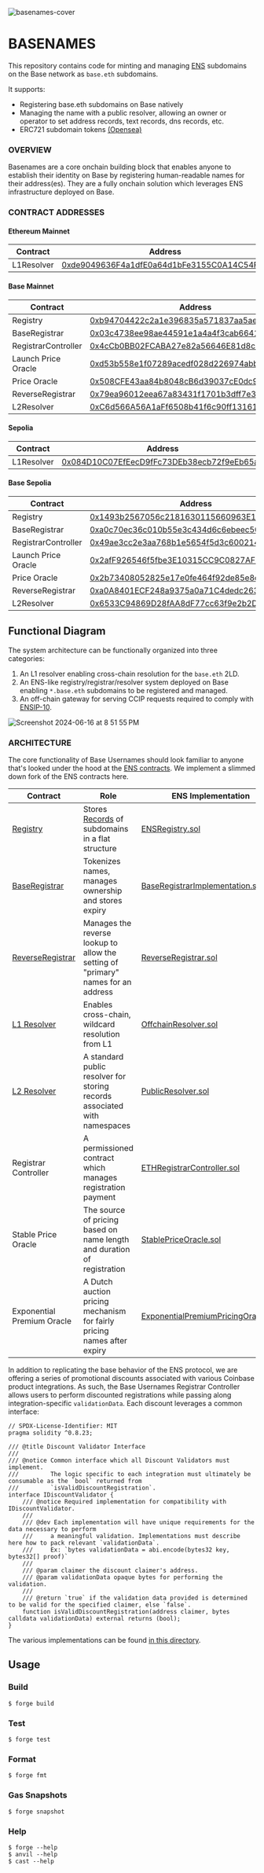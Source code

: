 ![basenames-cover](https://github.com/user-attachments/assets/14f63206-5838-4938-9a84-f9165e431f96)
# BASENAMES


This repository contains code for minting and managing [ENS](https://docs.ens.domains/) subdomains on the Base network as `base.eth` subdomains. 

It supports:
- Registering base.eth subdomains on Base natively
- Managing the name with a public resolver, allowing an owner or operator to set address records, text records, dns records, etc.
- ERC721 subdomain tokens [(Opensea)](https://opensea.io/collection/basenames)

### OVERVIEW

Basenames are a core onchain building block that enables anyone to establish their identity on Base by registering human-readable names for their address(es). They are a fully onchain solution which leverages ENS infrastructure deployed on Base.

### CONTRACT ADDRESSES

#### Ethereum Mainnet

| Contract | Address | 
| -------- | ------- |
| L1Resolver | [0xde9049636F4a1dfE0a64d1bFe3155C0A14C54F31](https://etherscan.io/address/0xde9049636F4a1dfE0a64d1bFe3155C0A14C54F31) |

#### Base Mainnet

| Contract | Address | 
| -------- | ------- | 
| Registry | [0xb94704422c2a1e396835a571837aa5ae53285a95](https://basescan.org/address/0xb94704422c2a1e396835a571837aa5ae53285a95) | 
| BaseRegistrar | [0x03c4738ee98ae44591e1a4a4f3cab6641d95dd9a](https://basescan.org/address/0x03c4738ee98ae44591e1a4a4f3cab6641d95dd9a) | 
| RegistrarController | [0x4cCb0BB02FCABA27e82a56646E81d8c5bC4119a5](https://basescan.org/address/0x4cCb0BB02FCABA27e82a56646E81d8c5bC4119a5) |
| Launch Price Oracle | [0xd53b558e1f07289acedf028d226974abba258312](https://basescan.org/address/0xd53b558e1f07289acedf028d226974abba258312) |
| Price Oracle | [0x508CFE43aa84b8048cB6d39037cE0dc96d8aDc75](https://basescan.org/address/0x508CFE43aa84b8048cB6d39037cE0dc96d8aDc75) | 
| ReverseRegistrar | [0x79ea96012eea67a83431f1701b3dff7e37f9e282](https://basescan.org/address/0x79ea96012eea67a83431f1701b3dff7e37f9e282) | 
| L2Resolver | [0xC6d566A56A1aFf6508b41f6c90ff131615583BCD](https://basescan.org/address/0xC6d566A56A1aFf6508b41f6c90ff131615583BCD) | 

#### Sepolia

| Contract | Address | 
| -------- | ------- |
| L1Resolver | [0x084D10C07EfEecD9fFc73DEb38ecb72f9eEb65aB](https://sepolia.etherscan.io/address/0x084D10C07EfEecD9fFc73DEb38ecb72f9eEb65aB) |

#### Base Sepolia

| Contract | Address | 
| -------- | ------- | 
| Registry | [0x1493b2567056c2181630115660963E13A8E32735](https://sepolia.basescan.org/address/0x1493b2567056c2181630115660963E13A8E32735) | 
| BaseRegistrar | [0xa0c70ec36c010b55e3c434d6c6ebeec50c705794](https://sepolia.basescan.org/address/0xa0c70ec36c010b55e3c434d6c6ebeec50c705794) | 
| RegistrarController | [0x49ae3cc2e3aa768b1e5654f5d3c6002144a59581](https://sepolia.basescan.org/address/0x49ae3cc2e3aa768b1e5654f5d3c6002144a59581) |
| Launch Price Oracle | [0x2afF926546f5fbe3E10315CC9C0827AF1A167aC8](https://sepolia.basescan.org/address/0x2afF926546f5fbe3E10315CC9C0827AF1A167aC8) |
| Price Oracle | [0x2b73408052825e17e0fe464f92de85e8c7723231](https://sepolia.basescan.org/address/0x2b73408052825e17e0fe464f92de85e8c7723231) | 
| ReverseRegistrar | [0xa0A8401ECF248a9375a0a71C4dedc263dA18dCd7](https://sepolia.basescan.org/address/0xa0A8401ECF248a9375a0a71C4dedc263dA18dCd7) | 
| L2Resolver | [0x6533C94869D28fAA8dF77cc63f9e2b2D6Cf77eBA](https://sepolia.basescan.org/address/0x6533C94869D28fAA8dF77cc63f9e2b2D6Cf77eBA) | 

## Functional Diagram

The system architecture can be functionally organized into three categories:
1. An L1 resolver enabling cross-chain resolution for the `base.eth` 2LD.
2. An ENS-like registry/registrar/resolver system deployed on Base enabling `*.base.eth` subdomains to be registered and managed.
3. An off-chain gateway for serving CCIP requests required to comply with [ENSIP-10](https://docs.ens.domains/ensip/10). 

![Screenshot 2024-06-16 at 8 51 55 PM](https://github.com/base-org/usernames/assets/84420280/3689dd40-2be0-4a7d-8454-155741a1add0)

### ARCHITECTURE

The core functionality of Base Usernames should look familiar to anyone that's looked under the hood  at the [ENS contracts](https://github.com/ensdomains/ens-contracts/tree/staging). We implement a slimmed down fork of the ENS contracts here.

| Contract | Role | ENS Implementation | Base Usernames Implementation |
| -------- | ----- | ------------------ | ----------------------------- | 
|[Registry](https://docs.ens.domains/registry/ens)  | Stores [Records](https://github.com/base/basenames/blob/c29119fd327b61f896440c317f3dd898e9fa570b/contracts/src/L2/Registry.sol#L7-L11) of subdomains in a flat structure |  [ENSRegistry.sol](https://github.com/ensdomains/ens-contracts/blob/staging/contracts/registry/ENSRegistry.sol) | [Registry.sol](https://github.com/base/basenames/blob/main/src/L2/Registry.sol) |
| [BaseRegistrar](https://docs.ens.domains/registry/eth) | Tokenizes names,  manages ownership and stores expiry | [BaseRegistrarImplementation.sol](https://github.com/ensdomains/ens-contracts/blob/staging/contracts/ethregistrar/BaseRegistrarImplementation.sol) | [BaseRegistrar.sol](https://github.com/base/basenames/blob/main/src/L2/BaseRegistrar.sol) | 
| [ReverseRegistrar](https://docs.ens.domains/registry/reverse) | Manages the reverse lookup to allow the setting of "primary" names for an address | [ReverseRegistrar.sol](https://github.com/ensdomains/ens-contracts/blob/staging/contracts/reverseRegistrar/ReverseRegistrar.sol) | [ReverseRegistrar.sol](https://github.com/base/basenames/blob/main/src/L2/ReverseRegistrar.sol) |
| [L1 Resolver](https://docs.ens.domains/resolvers/ccip-read) | Enables cross-chain, wildcard resolution from L1 | [OffchainResolver.sol](https://github.com/ensdomains/offchain-resolver/blob/main/packages/contracts/contracts/OffchainResolver.sol) | [L1Resolver.sol](https://github.com/base/basenames/blob/main/src/L1/L1Resolver.sol) | 
| [L2 Resolver](https://docs.ens.domains/resolvers/public) | A standard public resolver for storing records associated with namespaces | [PublicResolver.sol](https://github.com/ensdomains/ens-contracts/blob/staging/contracts/resolvers/PublicResolver.sol) | [L2Resolver.sol](https://github.com/base/basenames/blob/main/src/L2/L2Resolver.sol) | 
| Registrar Controller | A permissioned contract which manages registration payment | [ETHRegistrarController.sol](https://github.com/ensdomains/ens-contracts/blob/staging/contracts/ethregistrar/ETHRegistrarController.sol) | [RegistrarController.sol](https://github.com/base/basenames/blob/main/src/L2/RegistrarController.sol) |
| Stable Price Oracle | The source of pricing based on name length and duration of registration | [StablePriceOracle.sol](https://github.com/ensdomains/ens-contracts/blob/staging/contracts/ethregistrar/StablePriceOracle.sol) | [StablePriceOracle.sol](https://github.com/base/basenames/blob/main/src/L2/StablePriceOracle.sol) |
| Exponential Premium Oracle | A Dutch auction pricing mechanism for fairly pricing names after expiry | [ExponentialPremiumPricingOracle.sol](https://github.com/ensdomains/ens-contracts/blob/staging/contracts/ethregistrar/ExponentialPremiumPriceOracle.sol) | [ExponentialPremiumPricingOracle.sol](https://github.com/base/basenames/blob/main/src/L2/ExponentialPremiumPriceOracle.sol) |

In addition to replicating the base behavior of the ENS protocol, we are offering a series of promotional discounts associated with various Coinbase product integrations. As such, the Base Usernames Registrar Controller allows users to perform discounted registrations while passing along integration-specific `validationData`. Each discount leverages a common interface: 
```solidity
// SPDX-License-Identifier: MIT
pragma solidity ^0.8.23;

/// @title Discount Validator Interface
///
/// @notice Common interface which all Discount Validators must implement.
///         The logic specific to each integration must ultimately be consumable as the `bool` returned from
///         `isValidDiscountRegistration`.
interface IDiscountValidator {
    /// @notice Required implementation for compatibility with IDiscountValidator.
    ///
    /// @dev Each implementation will have unique requirements for the data necessary to perform
    ///     a meaningful validation. Implementations must describe here how to pack relevant `validationData`.
    ///     Ex: `bytes validationData = abi.encode(bytes32 key, bytes32[] proof)`
    ///
    /// @param claimer the discount claimer's address.
    /// @param validationData opaque bytes for performing the validation.
    ///
    /// @return `true` if the validation data provided is determined to be valid for the specified claimer, else `false`.
    function isValidDiscountRegistration(address claimer, bytes calldata validationData) external returns (bool);
}
```
The various implementations can be found [in this directory](https://github.com/base/basenames/tree/main/src/L2/discounts). 

## Usage

### Build

```shell
$ forge build
```

### Test

```shell
$ forge test
```

### Format

```shell
$ forge fmt
```

### Gas Snapshots

```shell
$ forge snapshot
```

### Help

```shell
$ forge --help
$ anvil --help
$ cast --help
```
